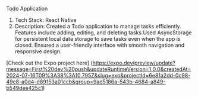 Todo Application

1. Tech Stack: React Native
2. Description: Created a Todo application to manage tasks efficiently. Features include adding, editing, and deleting tasks.Used AsyncStorage for persistent local data storage to save tasks even when the app is closed. Ensured a user-friendly interface with smooth 
   navigation and responsive design.

[Check out the Expo project here] (https://expo.dev/preview/update?message=First%20dev%20push&updateRuntimeVersion=1.0.0&createdAt=2024-07-16T09%3A38%3A10.795Z&slug=exp&projectId=6e81a2dd-0c98-49c8-a0d4-d89153a01ccb&group=9ad5186a-543b-4684-a849-b549dee425c1)

